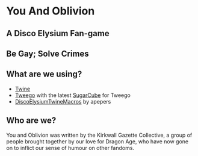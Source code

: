 # You And Oblivion
## A Disco Elysium Fan-game
## Be Gay; Solve Crimes

## What are we using?
* [Twine](https://twinery.org/)
* [Tweego](https://www.motoslave.net/tweego/) with the latest [SugarCube](http://www.motoslave.net/sugarcube/2/#downloads) for Tweego
* [DiscoElysiumTwineMacros](https://github.com/apepers/DiscoElysiumTwineMacros) by apepers

## Who are we?
You and Oblivion was written by the Kirkwall Gazette Collective, a group of people brought together by our love for Dragon Age, who have now gone on to inflict our sense of humour on other fandoms.
